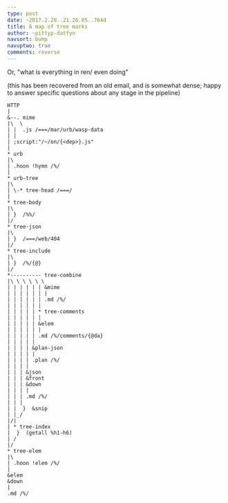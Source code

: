 ```yaml
---
type: post
date: ~2017.2.28..21.26.05..764d
title: A map of tree marks
author: ~pittyp-datfyn
navsort: bump
navuptwo: true
comments: reverse
---
```


Or, "what is everything in ren/ even doing"

(this has been recovered from an old email, and is somewhat dense; happy to answer specific questions about any stage in the pipeline)

```
HTTP
|
&--. mime
|\  \
| |  .js /===/mar/urb/wasp-data
| |
| ;script:"/~/on/{<dep>}.js"
|
* urb
|\
| .hoon !hymn /%/
|
* urb-tree
|\
| \-* tree-head /===/
|
* tree-body
|\
| }  /%%/
|/
* tree-json
|\
| }  /===/web/404
|/
* tree-include
|\
| }  /%/{@}
|/
*---------- tree-combine
|\ \ \ \ \ \
| | | | | | &mime
| | | | | | |
| | | | | | .md /%/
| | | | | |
| | | | | * tree-comments
| | | | | |
| | | | | &elem
| | | | | |
| | | | | .md /%/comments/{@da}
| | | | |
| | | | &plan-json
| | | | |
| | | | .plan /%/
| | | |
| | | &json
| | | &front
| | | &down
| | | |
| | | .md /%/
| | |
| |  }  &snip
| |_/
|/|
| * tree-index
|  }  (getall %h1-h6)
| /
|/
* tree-elem
|\
| .hoon !elem /%/
|
&elem
&down
|
.md /%/
```
